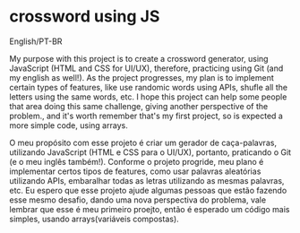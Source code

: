 # crossword using JS
English/PT-BR

My purpose with this project is to create a crossword generator, using JavaScript (HTML and CSS for UI/UX), therefore, practicing using Git (and my english as well!).
As the project progresses, my plan is to implement certain types of features, like use randomic words using APIs, shufle all the letters using the same words, etc. I hope this project can help some people that area doing this same challenge, giving another perspective of the problem., and it's worth remember that's my first project, so is expected a more simple code, using arrays.

O meu propósito com esse projeto é criar um gerador de caça-palavras, utilizando JavaScript (HTML e CSS para o UI/UX), portanto, praticando o Git (e o meu inglês também!).
Conforme o projeto progride, meu plano é implementar certos tipos de features, como usar palavras aleatórias utilizando APIs, embaralhar todas as letras utilizando as mesmas palavras, etc. Eu espero que esse projeto ajude algumas pessoas que estão fazendo esse mesmo desafio, dando uma nova perspectiva do problema, vale lembrar que esse é meu primeiro proejto, então é esperado um código mais simples, usando arrays(variáveis compostas).
